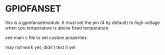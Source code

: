 # GPIOFANSET

this is a gpiofansetmodule. It must set the pin (4 by default) to high voltage when cpu temperature is above fixed temperature



see main c file to set custom properties


may not work yet, didn`t test it yet
